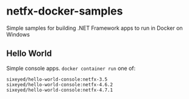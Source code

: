 # netfx-docker-samples
Simple samples for building .NET Framework apps to run in Docker on Windows

## Hello World

Simple console apps. `docker container run` one of:

```
sixeyed/hello-world-console:netfx-3.5
sixeyed/hello-world-console:netfx-4.6.2
sixeyed/hello-world-console:netfx-4.7.1
```